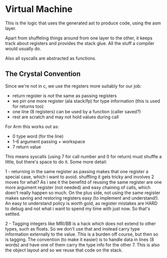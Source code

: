 Virtual Machine 
===============

This is the logic that uses the generated ast to produce code, using the asm layer.

Apart from shuffeling things around from one layer to the other, it keeps track about registers and
provides the stack glue. All the stuff a compiler would usually do.

Also all syscalls are abstracted as functions.

The Crystal Convention 
----------------------

Since we're not in c, we use the regsters more suitably for our job:

- return register is _not_ the same as passing registers
- we pin one more register (ala stack/fp) for type information (this is used for returns too)
- one line (8 registers) can be used by a function (caller saved?)
- rest are scratch and may not hold values during call

For Arm this works out as:
- 0 type word (for the line)
- 1-6 argument passing + workspace
- 7 return value

This means syscalls (using 7 for call number and 0 for return) must shuffle a little, but there's space to do it.
Some more detail:

1 - returning in the same register as passing makes that one register a special case, which i want to avoid. shuffling it gets tricky and involves 2 moves for what?
As i see it the benefitd of reusing the same register are one more argument register (not needed) and easy chaining of calls, which doen't really happen so much.
On the plus side, not using the same register makes saving and restoring registers easy (to implement and understand!). 
An easy to understand policy is worth gold, as register mistakes are HARD to debug and not what i want to spend my time with just now. So that's settled.

2 - Tagging integers like MRI/BB is a hack which does not extend to other types, such as floats. So we don't use that and instead carry type information externally to the value. This is a burden off course, but then so is tagging. 
The convention (to make it easier) is to handle data in lines (8 words) and have one of them carry the type info for the other 7. This is also the object layout and so we reuse that code on the stack.

